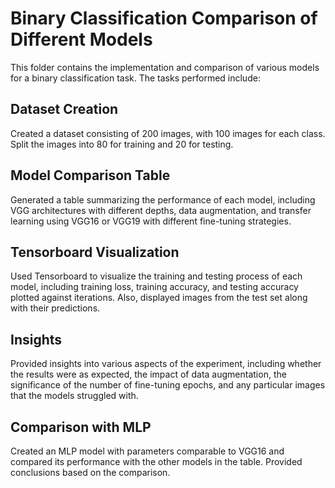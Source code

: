 # Binary Classification Comparison of Different Models

This folder contains the implementation and comparison of various models for a binary classification task. The tasks performed include:

## Dataset Creation

Created a dataset consisting of 200 images, with 100 images for each class. Split the images into 80 for training and 20 for testing.

## Model Comparison Table

Generated a table summarizing the performance of each model, including VGG architectures with different depths, data augmentation, and transfer learning using VGG16 or VGG19 with different fine-tuning strategies.

## Tensorboard Visualization

Used Tensorboard to visualize the training and testing process of each model, including training loss, training accuracy, and testing accuracy plotted against iterations. Also, displayed images from the test set along with their predictions.

## Insights

Provided insights into various aspects of the experiment, including whether the results were as expected, the impact of data augmentation, the significance of the number of fine-tuning epochs, and any particular images that the models struggled with.

## Comparison with MLP

Created an MLP model with parameters comparable to VGG16 and compared its performance with the other models in the table. Provided conclusions based on the comparison.


